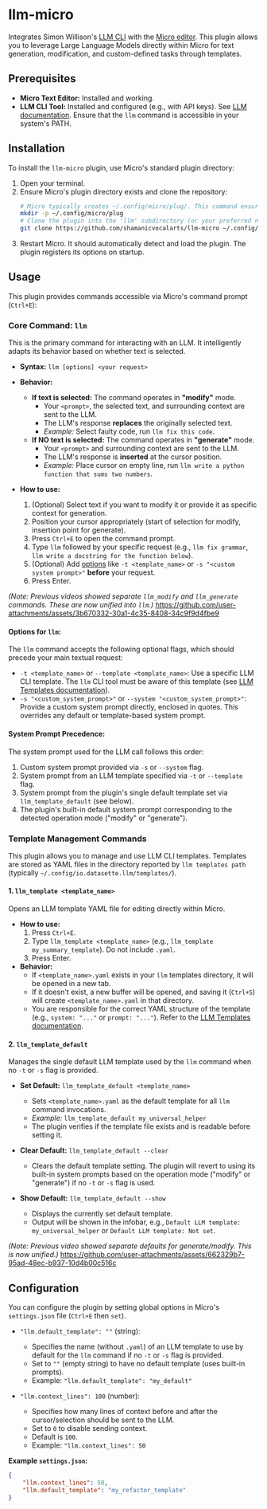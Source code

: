 # llm-micro

Integrates Simon Willison's [LLM CLI](https://github.com/simonw/llm) with the [Micro editor](https://github.com/zyedidia/micro).
This plugin allows you to leverage Large Language Models directly within Micro for text generation, modification, and custom-defined tasks through templates.

## Prerequisites

*   **Micro Text Editor:** Installed and working.
*   **LLM CLI Tool:** Installed and configured (e.g., with API keys). See [LLM documentation](https://llm.datasette.io/en/stable/). Ensure that the `llm` command is accessible in your system's PATH.

## Installation

To install the `llm-micro` plugin, use Micro's standard plugin directory:

1.  Open your terminal.
2.  Ensure Micro's plugin directory exists and clone the repository:
    ```bash
    # Micro typically creates ~/.config/micro/plug/. This command ensures it exists.
    mkdir -p ~/.config/micro/plug
    # Clone the plugin into the 'llm' subdirectory (or your preferred name)
    git clone https://github.com/shamanicvocalarts/llm-micro ~/.config/micro/plug/llm
    ```
3.  Restart Micro. It should automatically detect and load the plugin. The plugin registers its options on startup.

## Usage

This plugin provides commands accessible via Micro's command prompt (`Ctrl+E`):

### Core Command: `llm`

This is the primary command for interacting with an LLM. It intelligently adapts its behavior based on whether text is selected.

*   **Syntax:** `llm [options] <your request>`

*   **Behavior:**
    *   **If text is selected:** The command operates in **"modify"** mode.
        *   Your `<prompt>`, the selected text, and surrounding context are sent to the LLM.
        *   The LLM's response **replaces** the originally selected text.
        *   *Example:* Select faulty code, run `llm fix this code`.
    *   **If NO text is selected:** The command operates in **"generate"** mode.
        *   Your `<prompt>` and surrounding context are sent to the LLM.
        *   The LLM's response is **inserted** at the cursor position.
        *   *Example:* Place cursor on empty line, run `llm write a python function that sums two numbers`.

*   **How to use:**
    1.  (Optional) Select text if you want to modify it or provide it as specific context for generation.
    2.  Position your cursor appropriately (start of selection for modify, insertion point for generate).
    3.  Press `Ctrl+E` to open the command prompt.
    4.  Type `llm` followed by your specific request (e.g., `llm fix grammar`, `llm write a docstring for the function below`).
    5.  (Optional) Add [options](#options-for-llm) like `-t <template_name>` or `-s "<custom system prompt>"` **before** your request.
    6.  Press Enter.

*(Note: Previous videos showed separate `llm_modify` and `llm_generate` commands. These are now unified into `llm`.)*
<https://github.com/user-attachments/assets/3b670332-30a1-4c35-8408-34c9f9d4fbe9> <!-- This video likely shows the old behavior -->

#### Options for `llm`:

The `llm` command accepts the following optional flags, which should precede your main textual request:

*   `-t <template_name>` or `--template <template_name>`: Use a specific LLM CLI template. The `llm` CLI tool must be aware of this template (see [LLM Templates documentation](https://llm.datasette.io/en/stable/templates.html)).
*   `-s "<custom_system_prompt>"` or `--system "<custom_system_prompt>"`: Provide a custom system prompt directly, enclosed in quotes. This overrides any default or template-based system prompt.

#### System Prompt Precedence:

The system prompt used for the LLM call follows this order:

1.  Custom system prompt provided via `-s` or `--system` flag.
2.  System prompt from an LLM template specified via `-t` or `--template` flag.
3.  System prompt from the plugin's single default template set via `llm_template_default` (see below).
4.  The plugin's built-in default system prompt corresponding to the detected operation mode ("modify" or "generate").

### Template Management Commands

This plugin allows you to manage and use LLM CLI templates. Templates are stored as YAML files in the directory reported by `llm templates path` (typically `~/.config/io.datasette.llm/templates/`).

#### 1. `llm_template <template_name>`

Opens an LLM template YAML file for editing directly within Micro.

*   **How to use:**
    1.  Press `Ctrl+E`.
    2.  Type `llm_template <template_name>` (e.g., `llm_template my_summary_template`). Do not include `.yaml`.
    3.  Press Enter.
*   **Behavior:**
    *   If `<template_name>.yaml` exists in your `llm` templates directory, it will be opened in a new tab.
    *   If it doesn't exist, a new buffer will be opened, and saving it (`Ctrl+S`) will create `<template_name>.yaml` in that directory.
    *   You are responsible for the correct YAML structure of the template (e.g., `system: "..."` or `prompt: "..."`). Refer to the [LLM Templates documentation](https://llm.datasette.io/en/stable/templates.html).

#### 2. `llm_template_default`

Manages the single default LLM template used by the `llm` command when no `-t` or `-s` flag is provided.

*   **Set Default:** `llm_template_default <template_name>`
    *   Sets `<template_name>.yaml` as the default template for all `llm` command invocations.
    *   *Example:* `llm_template_default my_universal_helper`
    *   The plugin verifies if the template file exists and is readable before setting it.

*   **Clear Default:** `llm_template_default --clear`
    *   Clears the default template setting. The plugin will revert to using its built-in system prompts based on the operation mode ("modify" or "generate") if no `-t` or `-s` flag is used.

*   **Show Default:** `llm_template_default --show`
    *   Displays the currently set default template.
    *   Output will be shown in the infobar, e.g., `Default LLM template: my_universal_helper` or `Default LLM template: Not set`.

*(Note: Previous video showed separate defaults for generate/modify. This is now unified.)*
<https://github.com/user-attachments/assets/662329b7-95ad-48ec-b937-10d4b00c516c> <!-- This video likely shows the old behavior -->

## Configuration

You can configure the plugin by setting global options in Micro's `settings.json` file (`Ctrl+E` then `set`).

*   `"llm.default_template": ""` (string):
    *   Specifies the name (without `.yaml`) of an LLM template to use by default for the `llm` command if no `-t` or `-s` flag is provided.
    *   Set to `""` (empty string) to have no default template (uses built-in prompts).
    *   Example: `"llm.default_template": "my_default"`

*   `"llm.context_lines": 100` (number):
    *   Specifies how many lines of context before and after the cursor/selection should be sent to the LLM.
    *   Set to `0` to disable sending context.
    *   Default is `100`.
    *   Example: `"llm.context_lines": 50`

**Example `settings.json`:**

```json
{
    "llm.context_lines": 50,
    "llm.default_template": "my_refactor_template"
}
